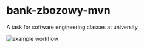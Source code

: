 # bank-zbozowy-mvn
A task for software engineering classes at university

![example workflow](https://github.com/IK541/bank-zbozowy-mvn/actions/workflows/ci.yml/badge.svg)
